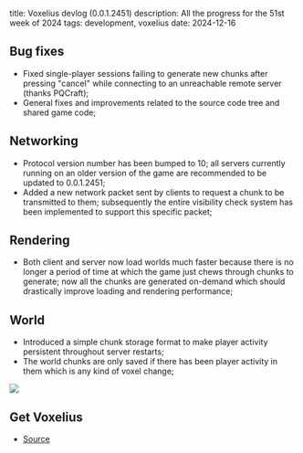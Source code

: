 title: Voxelius devlog (0.0.1.2451)
description: All the progress for the 51st week of 2024
tags: development, voxelius
date: 2024-12-16

## Bug fixes
* Fixed single-player sessions failing to generate new chunks after pressing "cancel" while connecting to an unreachable remote server (thanks PQCraft);  
* General fixes and improvements related to the source code tree and shared game code;  

## Networking
* Protocol version number has been bumped to 10; all servers currently running on an older version of the game are recommended to be updated to 0.0.1.2451;  
* Added a new network packet sent by clients to request a chunk to be transmitted to them; subsequently the entire visibility check system has been implemented to support this specific packet;  

## Rendering
* Both client and server now load worlds much faster because there is no longer a period of time at which the game just chews through chunks to generate; now all the chunks are generated on-demand which should drastically improve loading and rendering performance;  

## World
* Introduced a simple chunk storage format to make player activity persistent throughout server restarts;  
* The world chunks are only saved if there has been player activity in them which is any kind of voxel change;  

![](2024-12-16.voxelius-devlog/353546187294.png)  

## Get Voxelius
 
* [Source](https://github.com/untolabs/voxelius)  
